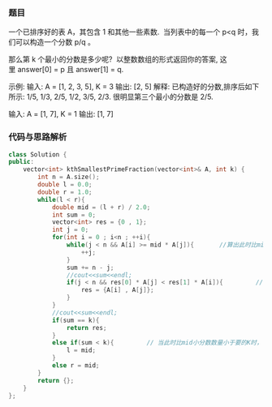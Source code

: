### 题目
一个已排序好的表 A，其包含 1 和其他一些素数.  当列表中的每一个 p<q 时，我们可以构造一个分数 p/q 。

那么第 k 个最小的分数是多少呢?  以整数数组的形式返回你的答案, 这里 answer[0] = p 且 answer[1] = q.

示例:
输入: A = [1, 2, 3, 5], K = 3
输出: [2, 5]
解释:
已构造好的分数,排序后如下所示:
1/5, 1/3, 2/5, 1/2, 3/5, 2/3.
很明显第三个最小的分数是 2/5.

输入: A = [1, 7], K = 1
输出: [1, 7]

### 代码与思路解析
~~~ C++
class Solution {
public:
    vector<int> kthSmallestPrimeFraction(vector<int>& A, int k) {
        int n = A.size();
        double l = 0.0;
        double r = 1.0;
        while(l < r){
            double mid = (l + r) / 2.0;
            int sum = 0;
            vector<int> res = {0 , 1};
            int j = 0;
            for(int i = 0 ; i<n ; ++i){               
                while(j < n && A[i] >= mid * A[j]){       //算出此时比mid小分数有多少个。
                    ++j;
                }
                sum += n - j;
                //cout<<sum<<endl;
                if(j < n && res[0] * A[j] < res[1] * A[i]){         // 这个式子实际上是res[0]/res[1]<res[i]/res[j] 变形而来。当此时的分数大于时就替换它。
                    res = {A[i] , A[j]};
                }
            }
            //cout<<sum<<endl;
            if(sum == k){                 
                return res;
            }
            else if(sum < k){         // 当此时比mid小分数数量小于要的K时，
                l = mid;
            }
            else r = mid;
        }
        return {};
    }
};
~~~
